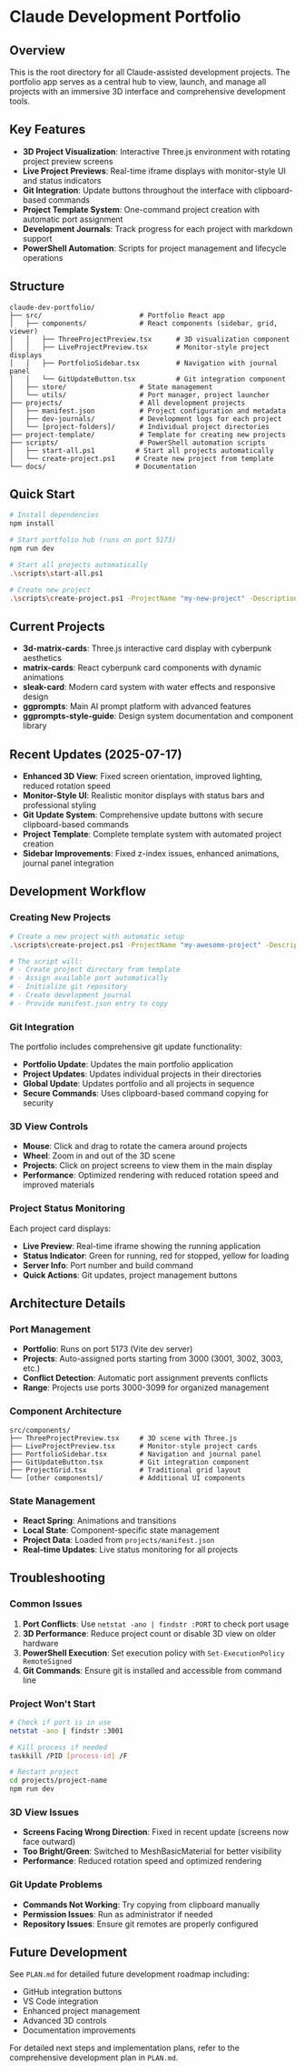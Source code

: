 # Claude Development Portfolio

## Overview
This is the root directory for all Claude-assisted development projects. The portfolio app serves as a central hub to view, launch, and manage all projects with an immersive 3D interface and comprehensive development tools.

## Key Features
- **3D Project Visualization**: Interactive Three.js environment with rotating project preview screens
- **Live Project Previews**: Real-time iframe displays with monitor-style UI and status indicators
- **Git Integration**: Update buttons throughout the interface with clipboard-based commands
- **Project Template System**: One-command project creation with automatic port assignment
- **Development Journals**: Track progress for each project with markdown support
- **PowerShell Automation**: Scripts for project management and lifecycle operations

## Structure
```
claude-dev-portfolio/
├── src/                        # Portfolio React app
│   ├── components/             # React components (sidebar, grid, viewer)
│   │   ├── ThreeProjectPreview.tsx      # 3D visualization component
│   │   ├── LiveProjectPreview.tsx       # Monitor-style project displays
│   │   ├── PortfolioSidebar.tsx         # Navigation with journal panel
│   │   └── GitUpdateButton.tsx          # Git integration component
│   ├── store/                  # State management
│   └── utils/                  # Port manager, project launcher
├── projects/                   # All development projects
│   ├── manifest.json           # Project configuration and metadata
│   ├── dev-journals/           # Development logs for each project
│   └── [project-folders]/      # Individual project directories
├── project-template/           # Template for creating new projects
├── scripts/                    # PowerShell automation scripts
│   ├── start-all.ps1          # Start all projects automatically
│   └── create-project.ps1     # Create new project from template
└── docs/                      # Documentation
```

## Quick Start
```bash
# Install dependencies
npm install

# Start portfolio hub (runs on port 5173)
npm run dev

# Start all projects automatically
.\scripts\start-all.ps1

# Create new project
.\scripts\create-project.ps1 -ProjectName "my-new-project" -Description "Project description"
```

## Current Projects
- **3d-matrix-cards**: Three.js interactive card display with cyberpunk aesthetics
- **matrix-cards**: React cyberpunk card components with dynamic animations
- **sleak-card**: Modern card system with water effects and responsive design
- **ggprompts**: Main AI prompt platform with advanced features
- **ggprompts-style-guide**: Design system documentation and component library

## Recent Updates (2025-07-17)
- **Enhanced 3D View**: Fixed screen orientation, improved lighting, reduced rotation speed
- **Monitor-Style UI**: Realistic monitor displays with status bars and professional styling
- **Git Update System**: Comprehensive update buttons with secure clipboard-based commands
- **Project Template**: Complete template system with automated project creation
- **Sidebar Improvements**: Fixed z-index issues, enhanced animations, journal panel integration

## Development Workflow

### Creating New Projects
```bash
# Create a new project with automatic setup
.\scripts\create-project.ps1 -ProjectName "my-awesome-project" -Description "Description here"

# The script will:
# - Create project directory from template
# - Assign available port automatically
# - Initialize git repository
# - Create development journal
# - Provide manifest.json entry to copy
```

### Git Integration
The portfolio includes comprehensive git update functionality:
- **Portfolio Update**: Updates the main portfolio application
- **Project Updates**: Updates individual projects in their directories
- **Global Update**: Updates portfolio and all projects in sequence
- **Secure Commands**: Uses clipboard-based command copying for security

### 3D View Controls
- **Mouse**: Click and drag to rotate the camera around projects
- **Wheel**: Zoom in and out of the 3D scene
- **Projects**: Click on project screens to view them in the main display
- **Performance**: Optimized rendering with reduced rotation speed and improved materials

### Project Status Monitoring
Each project card displays:
- **Live Preview**: Real-time iframe showing the running application
- **Status Indicator**: Green for running, red for stopped, yellow for loading
- **Server Info**: Port number and build command
- **Quick Actions**: Git updates, project management buttons

## Architecture Details

### Port Management
- **Portfolio**: Runs on port 5173 (Vite dev server)
- **Projects**: Auto-assigned ports starting from 3000 (3001, 3002, 3003, etc.)
- **Conflict Detection**: Automatic port assignment prevents conflicts
- **Range**: Projects use ports 3000-3099 for organized management

### Component Architecture
```
src/components/
├── ThreeProjectPreview.tsx     # 3D scene with Three.js
├── LiveProjectPreview.tsx      # Monitor-style project cards
├── PortfolioSidebar.tsx        # Navigation and journal panel
├── GitUpdateButton.tsx         # Git integration component
├── ProjectGrid.tsx             # Traditional grid layout
└── [other components]/         # Additional UI components
```

### State Management
- **React Spring**: Animations and transitions
- **Local State**: Component-specific state management
- **Project Data**: Loaded from `projects/manifest.json`
- **Real-time Updates**: Live status monitoring for all projects

## Troubleshooting

### Common Issues
1. **Port Conflicts**: Use `netstat -ano | findstr :PORT` to check port usage
2. **3D Performance**: Reduce project count or disable 3D view on older hardware
3. **PowerShell Execution**: Set execution policy with `Set-ExecutionPolicy RemoteSigned`
4. **Git Commands**: Ensure git is installed and accessible from command line

### Project Won't Start
```bash
# Check if port is in use
netstat -ano | findstr :3001

# Kill process if needed
taskkill /PID [process-id] /F

# Restart project
cd projects/project-name
npm run dev
```

### 3D View Issues
- **Screens Facing Wrong Direction**: Fixed in recent update (screens now face outward)
- **Too Bright/Green**: Switched to MeshBasicMaterial for better visibility
- **Performance**: Reduced rotation speed and optimized rendering

### Git Update Problems
- **Commands Not Working**: Try copying from clipboard manually
- **Permission Issues**: Run as administrator if needed
- **Repository Issues**: Ensure git remotes are properly configured

## Future Development

See `PLAN.md` for detailed future development roadmap including:
- GitHub integration buttons
- VS Code integration
- Enhanced project management
- Advanced 3D controls
- Documentation improvements

For detailed next steps and implementation plans, refer to the comprehensive development plan in `PLAN.md`.
